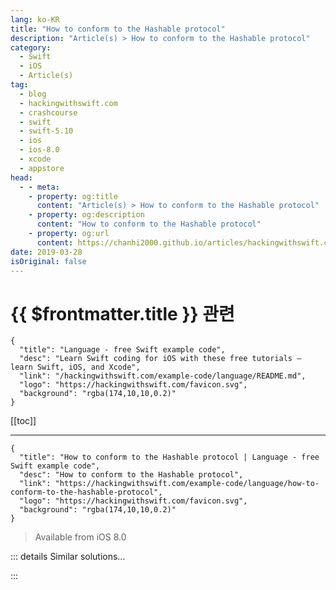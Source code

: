 ```yaml
---
lang: ko-KR
title: "How to conform to the Hashable protocol"
description: "Article(s) > How to conform to the Hashable protocol"
category:
  - Swift
  - iOS
  - Article(s)
tag: 
  - blog
  - hackingwithswift.com
  - crashcourse
  - swift
  - swift-5.10
  - ios
  - ios-8.0
  - xcode
  - appstore
head:
  - - meta:
    - property: og:title
      content: "Article(s) > How to conform to the Hashable protocol"
    - property: og:description
      content: "How to conform to the Hashable protocol"
    - property: og:url
      content: https://chanhi2000.github.io/articles/hackingwithswift.com/example-code/language/how-to-conform-to-the-hashable-protocol.html
date: 2019-03-28
isOriginal: false
---
```


# {{ $frontmatter.title }} 관련

```component VPCard
{
  "title": "Language - free Swift example code",
  "desc": "Learn Swift coding for iOS with these free tutorials – learn Swift, iOS, and Xcode",
  "link": "/hackingwithswift.com/example-code/language/README.md",
  "logo": "https://hackingwithswift.com/favicon.svg",
  "background": "rgba(174,10,10,0.2)"
}
```

[[toc]]

---

```component VPCard
{
  "title": "How to conform to the Hashable protocol | Language - free Swift example code",
  "desc": "How to conform to the Hashable protocol",
  "link": "https://hackingwithswift.com/example-code/language/how-to-conform-to-the-hashable-protocol",
  "logo": "https://hackingwithswift.com/favicon.svg",
  "background": "rgba(174,10,10,0.2)"
}
```

> Available from iOS 8.0

<!-- TODO: 작성 -->

<!-- 
In Swift, conforming to the `Hashable` protocol is often just as easy as adding `Hashable` to your conformance list. However, if you have custom requirements, or use properties that don’t all conform to `Hashable`, it takes a little more work.

Here’s an example struct we can work with:

```swift
struct iPad: Hashable {
    var serialNumber: String
    var capacity: Int
}
```

Because that conforms to the `Hashable` protocol and both its properties also conform to the `Hashable` protocol, Swift will generate a `hash(into:)` method automatically.

However, in this case we can see that `serialNumber` is enough to identify each iPad uniquely so hashing `capacity` isn’t needed. So, we can write our own implementation of `hash(into:)` that hashes just that one property:

```swift
func hash(into hasher: inout Hasher) {
    hasher.combine(serialNumber)
}
```

You can add more properties to your hash by calling `combine()` repeatedly, and the order in which you add properties affects the finished hash value.

Swift uses a random seed every time it hashes an object, which means the hash value for any object is effectively guaranteed to be different between runs of your app.

This in turn means that elements you add to a set or a dictionary are highly likely to have a different order each time you run your app.

-->

::: details Similar solutions…

<!--
/example-code/language/how-to-conform-to-the-comparable-protocol">How to conform to the Comparable protocol 
/example-code/language/how-to-conform-to-the-equatable-protocol">How to conform to the Equatable protocol 
/quick-start/swiftui/how-to-fix-referencing-initializer-initwrappedvalue-on-observedobject-requires-that-sometype-conform-to-observableobject">How to fix “Referencing initializer 'init(wrappedValue:)' on 'ObservedObject' requires that ‘SomeType’ conform to 'ObservableObject'" 
/quick-start/swiftui/how-to-fix-initializer-init-rowcontent-requires-that-sometype-conform-to-identifiable">How to fix “Initializer 'init(_:rowContent:)' requires that ‘SomeType’ conform to 'Identifiable’” 
/example-code/language/how-to-constrain-a-protocol-associated-type">How to constrain a protocol associated type</a>
-->

:::

